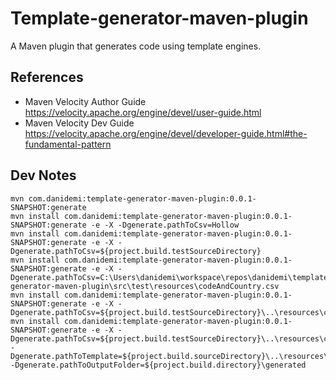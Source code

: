 Template-generator-maven-plugin
===============================

A Maven plugin that generates code using template engines.

## References

* Maven Velocity Author Guide <https://velocity.apache.org/engine/devel/user-guide.html> 
* Maven Velocity Dev Guide <https://velocity.apache.org/engine/devel/developer-guide.html#the-fundamental-pattern>

## Dev Notes

    mvn com.danidemi:template-generator-maven-plugin:0.0.1-SNAPSHOT:generate
    mvn install com.danidemi:template-generator-maven-plugin:0.0.1-SNAPSHOT:generate -e -X -Dgenerate.pathToCsv=Hollow
    mvn install com.danidemi:template-generator-maven-plugin:0.0.1-SNAPSHOT:generate -e -X -Dgenerate.pathToCsv=${project.build.testSourceDirectory}
    mvn install com.danidemi:template-generator-maven-plugin:0.0.1-SNAPSHOT:generate -e -X -Dgenerate.pathToCsv=C:\Users\danidemi\workspace\repos\danidemi\template-generator-maven-plugin\src\test\resources\codeAndCountry.csv
    mvn install com.danidemi:template-generator-maven-plugin:0.0.1-SNAPSHOT:generate -e -X -Dgenerate.pathToCsv=${project.build.testSourceDirectory}\..\resources\codeAndCountry.csv
    mvn install com.danidemi:template-generator-maven-plugin:0.0.1-SNAPSHOT:generate -e -X -Dgenerate.pathToCsv=${project.build.testSourceDirectory}\..\resources\codeAndCountry.csv -Dgenerate.pathToTemplate=${project.build.sourceDirectory}\..\resources\Money.java.vm -Dgenerate.pathToOutputFolder=${project.build.directory}\generated

